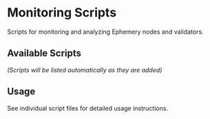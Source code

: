# Monitoring Scripts

Scripts for monitoring and analyzing Ephemery nodes and validators.

## Available Scripts

*(Scripts will be listed automatically as they are added)*

## Usage

See individual script files for detailed usage instructions.

